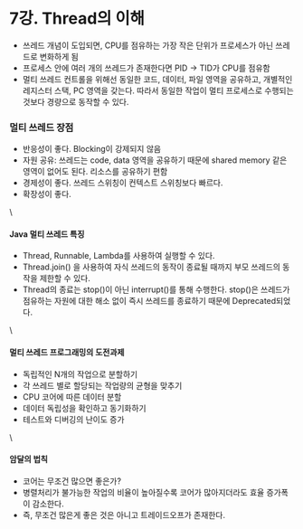 # 7강. Thread의 이해

* 쓰레드 개념이 도입되면, CPU를 점유하는 가장 작은 단위가 프로세스가 아닌 쓰레드로 변화하게 됨
* 프로세스 안에 여러 개의 쓰레드가 존재한다면 PID → TID가 CPU를 점유함
* 멀티 쓰레드 컨트롤을 위해선 동일한 코드, 데이터, 파일 영역을 공유하고, 개별적인 레지스터 스택, PC 영역을 갖는다. 따라서 동일한 작업이 멀티 프로세스로 수행되는 것보다 경량으로 동작할 수 있다.

### 멀티 쓰레드 장점

* 반응성이 좋다. Blocking이 강제되지 않음
* 자원 공유: 쓰레드는 code, data 영역을 공유하기 때문에 shared memory 같은 영역이 없어도 된다. 리소스를 공유하기 편함
* 경제성이 좋다. 쓰레드 스위칭이 컨텍스트 스위칭보다 빠르다.
* 확장성이 좋다.

\


#### Java 멀티 쓰레드 특징

* Thread, Runnable, Lambda를 사용하여 실행할 수 있다.
* Thread.join() 을 사용하여 자식 쓰레드의 동작이 종료될 때까지 부모 쓰레드의 동작을 제한할 수 있다.
* Thread의 종료는 stop()이 아닌 interrupt()를 통해 수행한다. stop()은 쓰레드가 점유하는 자원에 대한 해소 없이 즉시 쓰레드를 종료하기 때문에 Deprecated되었다.

\


#### 멀티 쓰레드 프로그래밍의 도전과제

* 독립적인 N개의 작업으로 분할하기
* 각 쓰레드 별로 할당되는 작업량의 균형을 맞추기
* CPU 코어에 따른 데이터 분할
* 데이터 독립성을 확인하고 동기화하기
* 테스트와 디버깅의 난이도 증가

\


#### 암달의 법칙

* 코어는 무조건 많으면 좋은가?
* 병렬처리가 불가능한 작업의 비율이 높아질수록 코어가 많아지더라도 효율 증가폭이 감소한다.
* 즉, 무조건 많은게 좋은 것은 아니고 트레이드오프가 존재한다.
